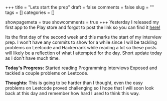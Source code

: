 +++ 
title = "Lets start the prep"
draft = false 
comments = false 
slug = "" 
tags = []
categories = []

showpagemeta = true
showcomments = true
+++
Yesterday I released my first app to the Play store and forgot to post the link so you can find it <a href="https://play.google.com/store/apps/details?id=uk.co.kmsomers.neverhaveiever.development">here!</a>

Its the first day of the second week and this marks the start of my interview prep. I won't have any commits to show for a while since I will be tackling problems on Leetcode and Hackerrank while reading a lot so these posts will likely be a reflection of what I attempted for the day. Short update today as I don't have much time. 

<b>Today's Progress:</b> Started reading Programming Interviews Exposed and tackled a couple problems on Leetcode.

<b>Thoughts:</b> This is going to be harder than I thought, even the easy problems on Leetcode proved challenging so I hope that I will soon look back at this day and remember how hard I used to think this way.